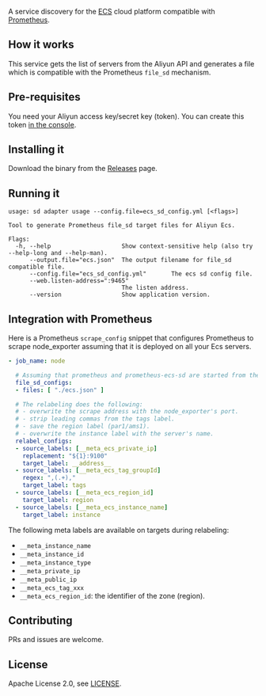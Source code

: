 A service discovery for the [ECS](https://www.aliyun.com/) cloud platform compatible with [Prometheus](https://prometheus.io).

## How it works

This service gets the list of servers from the Aliyun API and generates a file which is compatible with the Prometheus `file_sd` mechanism.

## Pre-requisites

You need your Aliyun access key/secret key (token). You can create this token [in the console](https://usercenter.console.aliyun.com/).

## Installing it

Download the binary from the [Releases](https://github.com/seanly/prometheus-ecs-sd/releases) page.

## Running it

```
usage: sd adapter usage --config.file=ecs_sd_config.yml [<flags>]

Tool to generate Prometheus file_sd target files for Aliyun Ecs.

Flags:
  -h, --help                    Show context-sensitive help (also try --help-long and --help-man).
      --output.file="ecs.json"  The output filename for file_sd compatible file.
      --config.file="ecs_sd_config.yml"       The ecs sd config file.
      --web.listen-address=":9465"
                                The listen address.
      --version                 Show application version.
```

## Integration with Prometheus

Here is a Prometheus `scrape_config` snippet that configures Prometheus to scrape node_exporter assuming that it is deployed on all your Ecs servers.

```yaml
- job_name: node

  # Assuming that prometheus and prometheus-ecs-sd are started from the same directory.
  file_sd_configs:
  - files: [ "./ecs.json" ]

  # The relabeling does the following:
  # - overwrite the scrape address with the node_exporter's port.
  # - strip leading commas from the tags label.
  # - save the region label (par1/ams1).
  # - overwrite the instance label with the server's name.
  relabel_configs:
  - source_labels: [__meta_ecs_private_ip]
    replacement: "${1}:9100"
    target_label: __address__
  - source_labels: [__meta_ecs_tag_groupId]
    regex: ",(.+),"
    target_label: tags
  - source_labels: [__meta_ecs_region_id]
    target_label: region
  - source_labels: [__meta_ecs_instance_name]
    target_label: instance
```

The following meta labels are available on targets during relabeling:

* `__meta_instance_name`
* `__meta_instance_id`
* `__meta_instance_type`
* `__meta_private_ip`
* `__meta_public_ip`
* `__meta_ecs_tag_xxx`
* `__meta_ecs_region_id`: the identifier of the zone (region).


## Contributing

PRs and issues are welcome.

## License

Apache License 2.0, see [LICENSE](https://github.com/seanly/prometheus-ecs-sd/blob/master/LICENSE).
